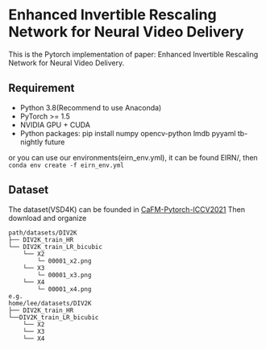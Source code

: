 # Enhanced Invertible Rescaling Network for Neural Video Delivery
This is the Pytorch implementation of paper: Enhanced Invertible Rescaling Network for Neural Video Delivery.
## Requirement
- Python 3.8(Recommend to use Anaconda)
- PyTorch >= 1.5
- NVIDIA GPU + CUDA
- Python packages: pip install numpy opencv-python lmdb pyyaml tb-nightly future

or you can use our environments(eirn_env.yml), it can be found EIRN/, then `conda env create -f eirn_env.yml`
## Dataset
The dataset(VSD4K) can be founded in [CaFM-Pytorch-ICCV2021](https://github.com/Neural-video-delivery/CaFM-Pytorch-ICCV2021)
Then download and organize
```
path/datasets/DIV2K
├── DIV2K_train_HR
└── DIV2K_train_LR_bicubic
    └── X2
        └─ 00001_x2.png
    └── X3
        └─ 00001_x3.png
    └── X4
        └─ 00001_x4.png
e.g.
home/lee/datasets/DIV2K
├── DIV2K_train_HR
└──DIV2K_train_LR_bicubic
    └── X2
    └── X3
    └── X4
```
